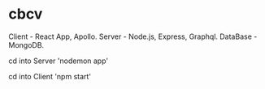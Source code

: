 # cbcv
Client - React App, Apollo. Server - Node.js, Express, Graphql. DataBase - MongoDB.

cd into Server
  'nodemon app'

cd into Client
  'npm start'
